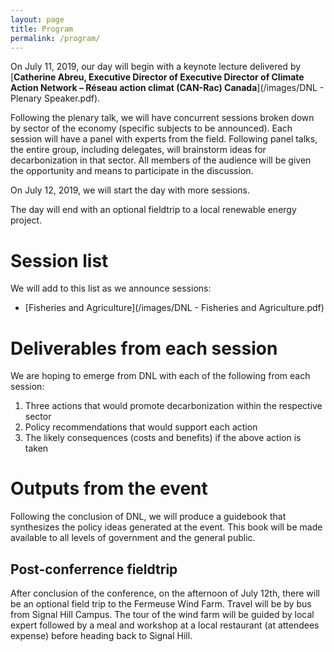 ```yaml
---
layout: page
title: Program
permalink: /program/
---
```


On July 11, 2019, our day will begin with a keynote lecture delivered by [**Catherine Abreu, Executive Director of Executive Director of Climate Action Network – Réseau action climat (CAN-Rac) Canada**](/images/DNL - Plenary Speaker.pdf).

Following the plenary talk, we will have concurrent sessions broken down by sector of the economy (specific subjects to be announced). Each session will have a panel with experts from the field. Following panel talks, the entire group, including delegates, will 
brainstorm ideas for decarbonization in that sector. All members of the audience will be given the opportunity and means to participate in the discussion.

On July 12, 2019, we will start the day with more sessions. 

The day will end with an optional fieldtrip to a local renewable energy project.

# Session list

We will add to this list as we announce sessions:

- [Fisheries and Agriculture](/images/DNL - Fisheries and Agriculture.pdf)

# Deliverables from each session

We are hoping to emerge from DNL with each of the following from each session:

1.	Three actions that would promote decarbonization within the respective sector
2.	Policy recommendations that would support each action
3.	The likely consequences (costs and benefits) if the above action is taken

# Outputs from the event

Following the conclusion of DNL, we will produce a guidebook that synthesizes the policy ideas generated at the event. This book will be made available to all levels of government and the general public.

## Post-conferrence fieldtrip

After conclusion of the conference, on the afternoon of July 12th, there will be an optional field trip to the Fermeuse Wind Farm. Travel will be by bus from Signal Hill Campus. The tour of the wind farm will be guided by local expert followed by a meal and workshop at a local restaurant (at attendees expense) before heading back to Signal Hill.
